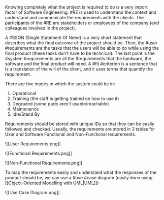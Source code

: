 Knowing completely what the project is required to do is a very import factor of Software Engineering. #RE is used to understand the context and understand and communicate the requirements with the clients.
The participants of the #RE are stakeholders or employees of the company (and colleagues involved in the project).

A #SSON (Single Statement Of Need) is a very short statement that describes what the final outcome of the project should be. Then, the #user #requirements are the tasks that the users will be able to do while using the final product (these tasks don't have to be technical). The last point is the #system #requirements are all the #requirements that the hardware, the software and the final product will need.
A #fit #criterion is a sentence that is a translation of the will of the client, and it uses terms that quantify the requirement.

There are five modes in which the system could be in:

1) Operational
2) Training (the staff is getting trained on how to use it)
3) Degraded (some parts aren't usable/reachable)
4) Maintenance
5) Idle/Stand By

Requirements should be stored with unique IDs so that they can be easily followed and checked. Usually, the requirements are stored in 3 tables for User and Software Functional and Non-Functional requirements.

![[User Requirements.png]]

![[Functional Requirements.png]]

![[Non-Functional Requirements.png]]

To map the requirements easily and understand what the responses of the product should be, we can use a #use #case diagram (easily done using [[Object-Oriented Modelling with UML|UML]]):

![[Use Case Diagram.png]]